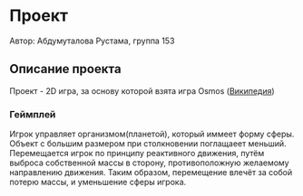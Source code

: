 # Проект 
Автор: Абдумуталова Рустама, группа 153

## Описание проекта 
Проект - 2D игра, за основу которой взята игра Osmos 
([Википедия](https://ru.wikipedia.org/wiki/Osmos))

### Геймплей
Игрок управляет организмом(планетой), который иммеет форму сферы. Объект с большим размером при столкновении поглащаеет меньший. Перемещается игрок по принципу реактивного движения, путём выброса собственной массы в сторону, противоположную желаемому направлению движения. Таким образом, перемещение влечёт за собой потерю массы, и уменьшение сферы игрока.


